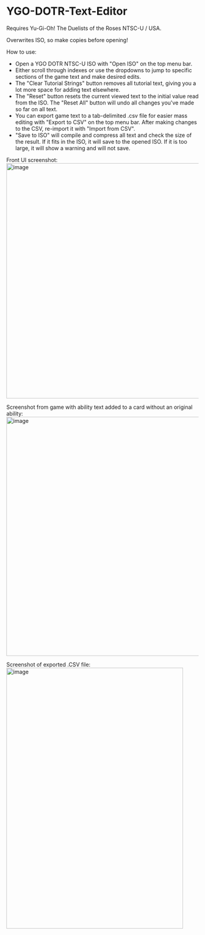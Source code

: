 # YGO-DOTR-Text-Editor

Requires Yu-Gi-Oh! The Duelists of the Roses NTSC-U / USA.

Overwrites ISO, so make copies before opening!

How to use:
- Open a YGO DOTR NTSC-U ISO with "Open ISO" on the top menu bar.
- Either scroll through indexes or use the dropdowns to jump to specific sections of the game text and make desired edits.
- The "Clear Tutorial Strings" button removes all tutorial text, giving you a lot more space for adding text elsewhere.
- The "Reset" button resets the current viewed text to the initial value read from the ISO. The "Reset All" button will undo all changes you've made so far on all text.
- You can export game text to a tab-delimited .csv file for easier mass editing with "Export to CSV" on the top menu bar. After making changes to the CSV, re-import it with "Import from CSV".
- "Save to ISO" will compile and compress all text and check the size of the result. If it fits in the ISO, it will save to the opened ISO. If it is too large, it will show a warning and will not save.

Front UI screenshot:
<img width="679" height="616" alt="image" src="https://github.com/user-attachments/assets/42da7d0d-6338-4881-9095-b7cc5a08b80c" />

Screenshot from game with ability text added to a card without an original ability:
<img width="833" height="626" alt="image" src="https://github.com/user-attachments/assets/12778d64-e42d-4d23-9baf-f6772ce64857" />

Screenshot of exported .CSV file:
<img width="463" height="683" alt="image" src="https://github.com/user-attachments/assets/cc865237-e828-4be5-aea4-744ea572a938" />
